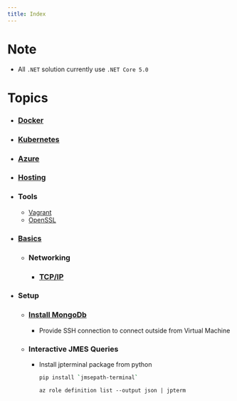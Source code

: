 ```yaml
---
title: Index
---
```


# Note
- All `.NET` solution currently use `.NET Core 5.0`

# Topics
- ### [Docker](docker)
- ### [Kubernetes](kubernetes)
- ### [Azure](azure)
- ### [Hosting](hosting)
- ### Tools
  - [Vagrant](vagrant)
  - [OpenSSL](openssl)
- ### [Basics](basics)
	- ### Networking
		- ### [TCP/IP](basics/networking/TcpIp)
- ### Setup
	- ### [Install MongoDb](https://docs.mongodb.com/manual/tutorial/install-mongodb-on-ubuntu)
		- Provide SSH connection to connect outside from Virtual Machine

	- ### Interactive JMES Queries
		- Install jpterminal package from python
		  ```bash
		  pip install `jmsepath-terminal`
		  ```
		  ```azurecli
		  az role definition list --output json | jpterm
		  ```
